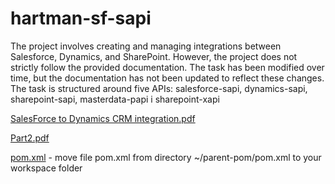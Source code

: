 # hartman-sf-sapi

The project involves creating and managing integrations between Salesforce, Dynamics, and SharePoint. However, the project does not strictly follow the provided documentation. The task has been modified over time, but the documentation has not been updated to reflect these changes. The task is structured around five APIs: salesforce-sapi, dynamics-sapi, sharepoint-sapi, masterdata-papi i sharepoint-xapi

[SalesForce to Dynamics CRM integration.pdf](https://github.com/user-attachments/files/18384223/SalesForce.to.Dynamics.CRM.integration.pdf)

[Part2.pdf](https://github.com/user-attachments/files/18384224/Part2.pdf)

[pom.xml](https://drive.google.com/file/d/1c73Iq7mwhHHT3aWeN0_7npNYAHaW_oe8/view?usp=sharing) - move file pom.xml from directory ~/parent-pom/pom.xml to your workspace folder
